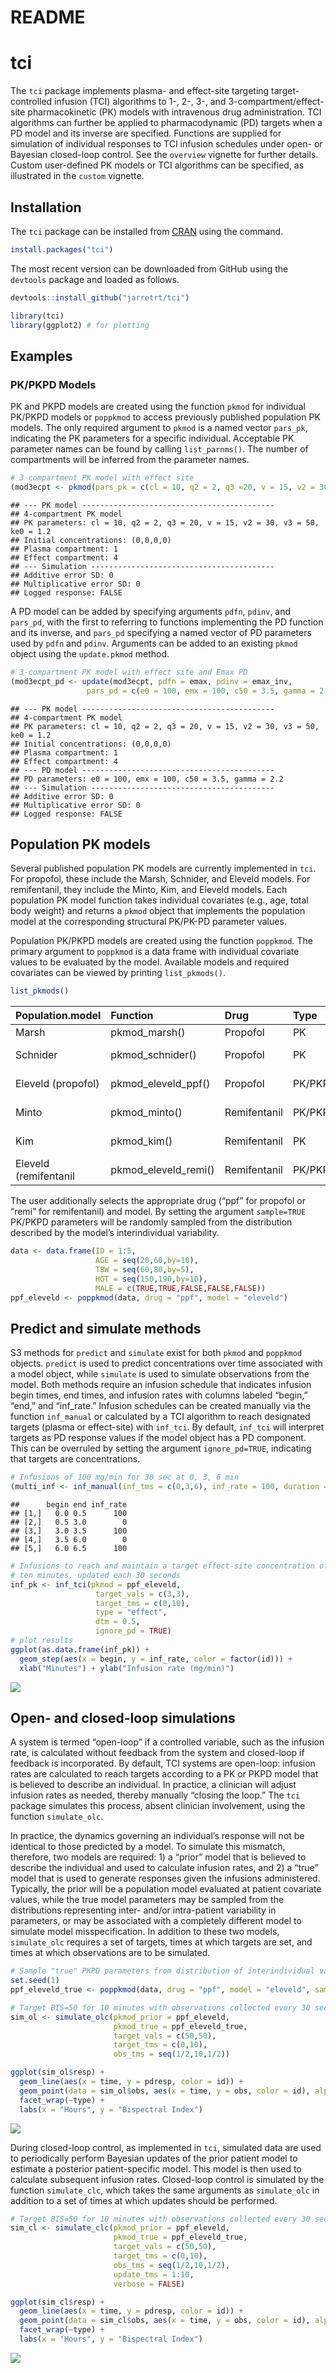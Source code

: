 README
================

# tci

The `tci` package implements plasma- and effect-site targeting
target-controlled infusion (TCI) algorithms to 1-, 2-, 3-, and
3-compartment/effect-site pharmacokinetic (PK) models with intravenous
drug administration. TCI algorithms can further be applied to
pharmacodynamic (PD) targets when a PD model and its inverse are
specified. Functions are supplied for simulation of individual responses
to TCI infusion schedules under open- or Bayesian closed-loop control.
See the `overview` vignette for further details. Custom user-defined PK
models or TCI algorithms can be specified, as illustrated in the
`custom` vignette.

## Installation

The `tci` package can be installed from
[CRAN](https://cran.rstudio.com/web/packages/tci/index.html) using the
command.

``` r
install.packages("tci")
```

The most recent version can be downloaded from GitHub using the
`devtools` package and loaded as follows.

``` r
devtools::install_github("jarretrt/tci")
```

``` r
library(tci)
library(ggplot2) # for plotting
```

## Examples

### PK/PKPD Models

PK and PKPD models are created using the function `pkmod` for individual
PK/PKPD models or `poppkmod` to access previously published population
PK models. The only required argument to `pkmod` is a named vector
`pars_pk`, indicating the PK parameters for a specific individual.
Acceptable PK parameter names can be found by calling `list_parnms()`.
The number of compartments will be inferred from the parameter names.

``` r
# 3-compartment PK model with effect site
(mod3ecpt <- pkmod(pars_pk = c(cl = 10, q2 = 2, q3 =20, v = 15, v2 = 30, v3 = 50, ke0 = 1.2)))
```

    ## --- PK model ------------------------------------------- 
    ## 4-compartment PK model 
    ## PK parameters: cl = 10, q2 = 2, q3 = 20, v = 15, v2 = 30, v3 = 50, ke0 = 1.2 
    ## Initial concentrations: (0,0,0,0) 
    ## Plasma compartment: 1 
    ## Effect compartment: 4 
    ## --- Simulation ----------------------------------------- 
    ## Additive error SD: 0 
    ## Multiplicative error SD: 0 
    ## Logged response: FALSE

A PD model can be added by specifying arguments `pdfn`, `pdinv`, and
`pars_pd`, with the first to referring to functions implementing the PD
function and its inverse, and `pars_pd` specifying a named vector of PD
parameters used by `pdfn` and `pdinv`. Arguments can be added to an
existing `pkmod` object using the `update.pkmod` method.

``` r
# 3-compartment PK model with effect site and Emax PD 
(mod3ecpt_pd <- update(mod3ecpt, pdfn = emax, pdinv = emax_inv, 
                 pars_pd = c(e0 = 100, emx = 100, c50 = 3.5, gamma = 2.2)))
```

    ## --- PK model ------------------------------------------- 
    ## 4-compartment PK model 
    ## PK parameters: cl = 10, q2 = 2, q3 = 20, v = 15, v2 = 30, v3 = 50, ke0 = 1.2 
    ## Initial concentrations: (0,0,0,0) 
    ## Plasma compartment: 1 
    ## Effect compartment: 4 
    ## --- PD model ------------------------------------------- 
    ## PD parameters: e0 = 100, emx = 100, c50 = 3.5, gamma = 2.2 
    ## --- Simulation ----------------------------------------- 
    ## Additive error SD: 0 
    ## Multiplicative error SD: 0 
    ## Logged response: FALSE

## Population PK models

Several published population PK models are currently implemented in
`tci`. For propofol, these include the Marsh, Schnider, and Eleveld
models. For remifentanil, they include the Minto, Kim, and Eleveld
models. Each population PK model function takes individual covariates
(e.g., age, total body weight) and returns a `pkmod` object that
implements the population model at the corresponding structural PK/PK-PD
parameter values.

Population PK/PKPD models are created using the function `poppkmod`. The
primary argument to `poppkmod` is a data frame with individual covariate
values to be evaluated by the model. Available models and required
covariates can be viewed by printing `list_pkmods()`.

``` r
list_pkmods()
```

| Population.model      | Function               | Drug         | Type    | Required.covariates              |
|:----------------------|:-----------------------|:-------------|:--------|:---------------------------------|
| Marsh                 | pkmod\_marsh()         | Propofol     | PK      | TBW                              |
| Schnider              | pkmod\_schnider()      | Propofol     | PK      | AGE, HGT, LBM or (TBW and MALE)  |
| Eleveld (propofol)    | pkmod\_eleveld\_ppf()  | Propofol     | PK/PKPD | AGE, HGT, MALE, TBW              |
| Minto                 | pkmod\_minto()         | Remifentanil | PK/PKPD | AGE, LBM or (MALE, TBW, and HGT) |
| Kim                   | pkmod\_kim()           | Remifentanil | PK      | AGE, TBW, FFM or (MALE and BMI)  |
| Eleveld (remifentanil | pkmod\_eleveld\_remi() | Remifentanil | PK/PKPD | AGE, MALE, BMI or (TBW and HGT)  |

The user additionally selects the appropriate drug (“ppf” for propofol
or “remi” for remifentanil) and model. By setting the argument
`sample=TRUE` PK/PKPD parameters will be randomly sampled from the
distribution described by the model’s interindividual variability.

``` r
data <- data.frame(ID = 1:5, 
                   AGE = seq(20,60,by=10), 
                   TBW = seq(60,80,by=5), 
                   HGT = seq(150,190,by=10), 
                   MALE = c(TRUE,TRUE,FALSE,FALSE,FALSE))
ppf_eleveld <- poppkmod(data, drug = "ppf", model = "eleveld")
```

## Predict and simulate methods

S3 methods for `predict` and `simulate` exist for both `pkmod` and
`poppkmod` objects. `predict` is used to predict concentrations over
time associated with a model object, while `simulate` is used to
simulate observations from the model. Both methods require an infusion
schedule that indicates infusion begin times, end times, and infusion
rates with columns labeled “begin,” “end,” and “inf\_rate.” Infusion
schedules can be created manually via the function `inf_manual` or
calculated by a TCI algorithm to reach designated targets (plasma or
effect-site) with `inf_tci`. By default, `inf_tci` will interpret
targets as PD response values if the model object has a PD component.
This can be overruled by setting the argument `ignore_pd=TRUE`,
indicating that targets are concentrations.

``` r
# Infusions of 100 mg/min for 30 sec at 0, 3, 6 min
(multi_inf <- inf_manual(inf_tms = c(0,3,6), inf_rate = 100, duration = 0.5))
```

    ##      begin end inf_rate
    ## [1,]   0.0 0.5      100
    ## [2,]   0.5 3.0        0
    ## [3,]   3.0 3.5      100
    ## [4,]   3.5 6.0        0
    ## [5,]   6.0 6.5      100

``` r
# Infusions to reach and maintain a target effect-site concentration of 3 mg/L for
# ten minutes, updated each 30 seconds
inf_pk <- inf_tci(pkmod = ppf_eleveld, 
                   target_vals = c(3,3), 
                   target_tms = c(0,10), 
                   type = "effect", 
                   dtm = 0.5, 
                   ignore_pd = TRUE)
# plot results
ggplot(as.data.frame(inf_pk)) + 
  geom_step(aes(x = begin, y = inf_rate, color = factor(id))) +
  xlab("Minutes") + ylab("Infusion rate (mg/min)")
```

<img src="README_files/figure-gfm/unnamed-chunk-7-1.png" style="display: block; margin: auto;" />

## Open- and closed-loop simulations

A system is termed “open-loop” if a controlled variable, such as the
infusion rate, is calculated without feedback from the system and
closed-loop if feedback is incorporated. By default, TCI systems are
open-loop: infusion rates are calculated to reach targets according to a
PK or PKPD model that is believed to describe an individual. In
practice, a clinician will adjust infusion rates as needed, thereby
manually “closing the loop.” The `tci` package simulates this process,
absent clinician involvement, using the function `simulate_olc`.

In practice, the dynamics governing an individual’s response will not be
identical to those predicted by a model. To simulate this mismatch,
therefore, two models are required: 1) a “prior” model that is believed
to describe the individual and used to calculate infusion rates, and 2)
a “true” model that is used to generate responses given the infusions
administered. Typically, the prior will be a population model evaluated
at patient covariate values, while the true model parameters may be
sampled from the distributions representing inter- and/or intra-patient
variability in parameters, or may be associated with a completely
different model to simulate model misspecification. In addition to these
two models, `simulate_olc` requires a set of targets, times at which
targets are set, and times at which observations are to be simulated.

``` r
# Sample "true" PKPD parameters from distribution of interindividual variability
set.seed(1)
ppf_eleveld_true <- poppkmod(data, drug = "ppf", model = "eleveld", sample = TRUE)

# Target BIS=50 for 10 minutes with observations collected every 30 seconds
sim_ol <- simulate_olc(pkmod_prior = ppf_eleveld, 
                       pkmod_true = ppf_eleveld_true, 
                       target_vals = c(50,50),
                       target_tms = c(0,10), 
                       obs_tms = seq(1/2,10,1/2))

ggplot(sim_ol$resp) + 
  geom_line(aes(x = time, y = pdresp, color = id)) + 
  geom_point(data = sim_ol$obs, aes(x = time, y = obs, color = id), alpha = 0.3) +
  facet_wrap(~type) +
  labs(x = "Hours", y = "Bispectral Index")
```

<img src="README_files/figure-gfm/unnamed-chunk-8-1.png" style="display: block; margin: auto;" />

During closed-loop control, as implemented in `tci`, simulated data are
used to periodically perform Bayesian updates of the prior patient model
to estimate a posterior patient-specific model. This model is then used
to calculate subsequent infusion rates. Closed-loop control is simulated
by the function `simulate_clc`, which takes the same arguments as
`simulate_olc` in addition to a set of times at which updates should be
performed.

``` r
# Target BIS=50 for 10 minutes with observations collected every 30 seconds
sim_cl <- simulate_clc(pkmod_prior = ppf_eleveld, 
                       pkmod_true = ppf_eleveld_true, 
                       target_vals = c(50,50),
                       target_tms = c(0,10), 
                       obs_tms = seq(1/2,10,1/2), 
                       update_tms = 1:10, 
                       verbose = FALSE)

ggplot(sim_cl$resp) + 
  geom_line(aes(x = time, y = pdresp, color = id)) + 
  geom_point(data = sim_cl$obs, aes(x = time, y = obs, color = id), alpha = 0.3) +
  facet_wrap(~type) +
  labs(x = "Hours", y = "Bispectral Index")
```

<img src="README_files/figure-gfm/unnamed-chunk-9-1.png" style="display: block; margin: auto;" />
